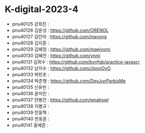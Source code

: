 # K-digital-2023-4

+ pnu40125	강희진 : 
+ pnu40126	김윤성 : https://github.com/ORENOL
+ pnu40127	김인아 : https://github.com/inayong
+ pnu40128	김지훈 : 
+ pnu40129	김혜정 : https://github.com/maejyomi
+ pnu40130	김혜진 : https://github.com/ynnij
+ pnu40131	김희수 : https://github.com/bvnfgb/practice-javascr
+ pnu40132	남지수 : https://github.com/JisooOvO
+ pnu40133	박민호 : 
+ pnu40134	박준형 : https://github.com/DevJunParkisMe
+ pnu40135	신유빈 : 
+ pnu40136	윤미린 : 
+ pnu40137	전병건 : https://github.com/wnahswl
+ pnu40138	지병규 : 
+ pnu40139	천동혁 : 
+ pnu40140	한동훈 : 
+ pnu40141	홍예준 : 
